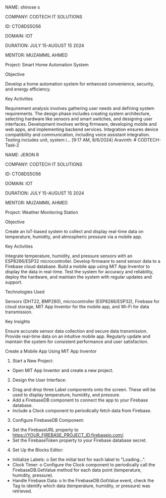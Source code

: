

NAME: shinose s

COMPANY: CODTECH IT SOLUTIONS

ID: CTO8DS5O56

DOMAIN: IOT

DURATION: JULY 15-AUGUST 15 2024

MENTOR: MUZAMMIL AHMED

Project: Smart Home Automation System

Objective

Develop a home automation system for enhanced convenience, security, and energy efficiency.

Key Activities

Requirement analysis involves gathering user needs and defining system requirements. The design phase includes creating system architecture, selecting hardware like sensors and smart switches, and designing user interfaces. Development involves writing firmware, developing mobile and web apps, and implementing backend services. Integration ensures device compatibility and communication, including voice assistant integration. Testing includes unit, system i…
[9:17 AM, 8/6/2024] Aravinth: # CODTECH-Task-2

NAME: JERON R

COMPANY: CODTECH IT SOLUTIONS

ID: CTO8DS5O56

DOMAIN: IOT

DURATION: JULY 15-AUGUST 15 2024

MENTOR: MUZAMMIL AHMED

Project: Weather Monitoring Station

Objective

Create an IoT-based system to collect and display real-time data on temperature, humidity, and atmospheric pressure via a mobile app.

Key Activities

Integrate temperature, humidity, and pressure sensors with an ESP8266/ESP32 microcontroller. Develop firmware to send sensor data to a Firebase cloud database. Build a mobile app using MIT App Inventor to display the data in real-time. Test the system for accuracy and reliability, deploy the hardware, and maintain the system with regular updates and support.

Technologies Used

Sensors (DHT22, BMP280), microcontroller (ESP8266/ESP32), Firebase for cloud storage, MIT App Inventor for the mobile app, and Wi-Fi for data transmission.

Key Insights

Ensure accurate sensor data collection and secure data transmission. Provide real-time data on an intuitive mobile app. Regularly update and maintain the system for consistent performance and user satisfaction.


Create a Mobile App Using MIT App Inventor
1. Start a New Project:
* Open MIT App Inventor and create a new project.
2. Design the User Interface:
* Drag and drop three Label components onto the screen. These will be used to display temperature, humidity, and pressure.
* Add a FirebaseDB component to connect the app to your Firebase database.
* Include a Clock component to periodically fetch data from Firebase.
3. Configure FirebaseDB Component:
* Set the FirebaseURL property to https://YOUR_FIREBASE_PROJECT_ID.firebaseio.com/.
* Set the FirebaseToken property to your Firebase database secret.
4. Set Up the Blocks Editor:
* Initialize Labels:
o Set the initial text for each label to "Loading...".
* Clock Timer:
o Configure the Clock component to periodically call the FirebaseDB.GetValue method for each data point (temperature, humidity, pressure).
* Handle Firebase Data:
o In the FirebaseDB.GotValue event, check the Tag to identify which data (temperature, humidity, or pressure) was retrieved.

